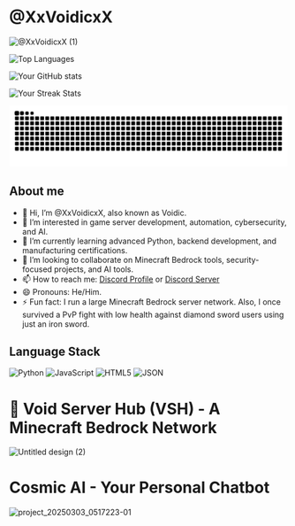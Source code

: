 # @XxVoidicxX

![@XxVoidicxX (1)](https://github.com/user-attachments/assets/a92e1b87-3a14-4202-bc5e-f78053ac739c)

![Top Languages](https://github-readme-stats.vercel.app/api/top-langs/?username=XxVoidicxX&layout=compact)

![Your GitHub stats](https://github-readme-stats.vercel.app/api?username=XxVoidicxX&show_icons=true&theme=radical)

![Your Streak Stats](https://github-readme-streak-stats.herokuapp.com/?user=XxVoidicxX)

![snake gif](https://github.com/XxVoidicxX/XxVoidicxX/blob/output/github-snake-dark.svg)

## About me

- 👋 Hi, I’m @XxVoidicxX, also known as Voidic.
- 👀 I’m interested in game server development, automation, cybersecurity, and AI.
- 🌱 I’m currently learning advanced Python, backend development, and manufacturing certifications.
- 💞️ I’m looking to collaborate on Minecraft Bedrock tools, security-focused projects, and AI tools.
- 📫 How to reach me: [Discord Profile](https://discord.com/users/719930539280433232) or [Discord Server](https://discord.gg/JJB5CDks8z)
- 😄 Pronouns: He/Him.
- ⚡ Fun fact: I run a large Minecraft Bedrock server network. Also, I once survived a PvP fight with low health against diamond sword users using just an iron sword.

## Language Stack

![Python](https://img.shields.io/badge/-Python-000000?style=flat&logo=python&logoColor=306998)
![JavaScript](https://img.shields.io/badge/-JavaScript-000000?style=flat&logo=javascript&logoColor=F7DF1E)
![HTML5](https://img.shields.io/badge/-HTML5-000000?style=flat&logo=html5&logoColor=E34F26)
![JSON](https://img.shields.io/badge/-JSON-000000?style=flat&logo=json&logoColor=000000)

# **🚀 Void Server Hub (VSH) - A Minecraft Bedrock Network**  

![Untitled design (2)](https://github.com/user-attachments/assets/2c628f4c-75c8-45f0-bc35-f8a57ca11f2a)

# **Cosmic AI - Your Personal Chatbot** 

![project_20250303_0517223-01](https://github.com/user-attachments/assets/f4778752-3b56-4475-a53d-df119885442c)

